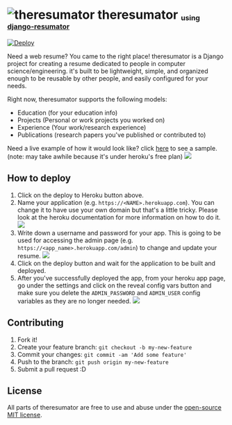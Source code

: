 # ![theresumator](http://getskeleton.com/images/feather.svg) theresumator  <sub><sup><sub> using [django-resumator](https://github.com/AmmsA/django-resumator/)</sup></sub></sup>
[![Deploy](https://www.herokucdn.com/deploy/button.svg)](https://heroku.com/deploy)

Need a web resume? You came to the right place! theresumator is a Django project for creating a resume dedicated to people in computer science/engineering. it's built to be lightweight, simple, and organized enough to be reusable by other people, and easily configured for your needs.

Right now, theresumator supports the following models: 
* Education (for your education info)
* Projects (Personal or work projects you worked on)
* Experience (Your work/research experience)
* Publications (research papers you've published or contributed to)

Need a live example of how it would look like? click [here](https://django-resumator.herokuapp.com/) to see a sample.  (note: may take awhile because it's under heroku's free plan)
[![](https://cloud.githubusercontent.com/assets/748271/11058151/802d9360-8745-11e5-87db-e91806c8a8c4.png)](https://django-resumator.herokuapp.com/)

## How to deploy
1. Click on the deploy to Heroku button above.
2. Name your application (e.g. `https://<NAME>.herokuapp.com`). You can change it to have use your own domain but that's a little tricky. Please look at the heroku documentation for more information on how to do it.
![](https://raw.githubusercontent.com/AmmsA/theresumator/master/github_images/app_name.png)
3. Write down a username and password for your app. This is going to be used for accessing the admin page (e.g. `https://<app_name>.herokuapp.com/admin`) to change and update your resume.
![](https://raw.githubusercontent.com/AmmsA/theresumator/master/github_images/passwords.png)
4. Click on the deploy button and wait for the application to be built and deployed.
5. After you've successfully deployed the app, from your heroku app page, go under the settings and click on the reveal config vars button and make sure you delete the `ADMIN_PASSWORD` and `ADMIN_USER` config variables as they are no longer needed.
![](https://raw.githubusercontent.com/AmmsA/theresumator/master/github_images/config_vars.png)


## Contributing

1. Fork it!
2. Create your feature branch: `git checkout -b my-new-feature`
3. Commit your changes: `git commit -am 'Add some feature'`
4. Push to the branch: `git push origin my-new-feature`
5. Submit a pull request :D

## License

All parts of theresumator are free to use and abuse under the [open-source MIT license](https://github.com/AmmsA/theresumator/blob/master/LICENSE).

